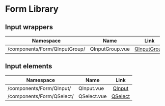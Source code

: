 # Form Library

## Input wrappers

| Namespace                     | Name            |               Link               |
| ----------------------------- | --------------- | :------------------------------: |
| /components/Form/QInputGroup/ | QInputGroup.vue | [QInputGroup](./input-groups.md) |

## Input elements

| Namespace                 | Name        |          Link          |
| ------------------------- | ----------- | :--------------------: |
| /components/Form/QInput/  | QInput.vue  |  [QInput](./input.md)  |
| /components/Form/QSelect/ | QSelect.vue | [QSelect](./select.md) |
